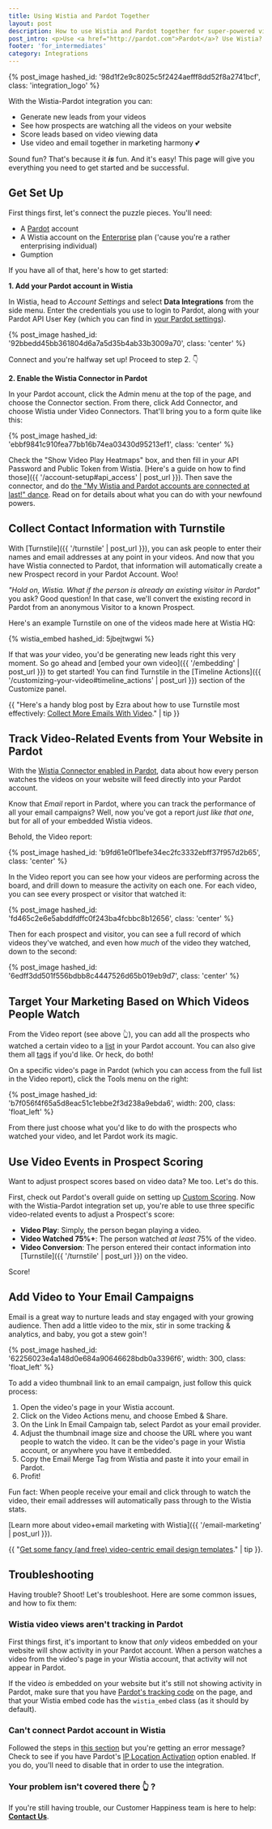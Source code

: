 ```yaml
---
title: Using Wistia and Pardot Together
layout: post
description: How to use Wistia and Pardot together for super-powered video marketing
post_intro: <p>Use <a href="http://pardot.com">Pardot</a>? Use Wistia? Want to meld them together to execute a video-driven marketing automation strategy the likes of which this world has never seen? You're in the right place, friend.</p>
footer: 'for_intermediates'
category: Integrations
---
```


{% post_image hashed_id: '98d1f2e9c8025c5f2424aefff8dd52f8a2741bcf', class: 'integration_logo' %}

With the Wistia-Pardot integration you can:

- Generate new leads from your videos
- See how prospects are watching all the videos on your website
- Score leads based on video viewing data
- Use video and email together in marketing harmony 💕

Sound fun? That's because it **_is_** fun. And it's easy! This page will give you everything you need to get started and be successful.

## Get Set Up

First things first, let's connect the puzzle pieces. You'll need:

- A [Pardot](http://pardot.com) account
- A Wistia account on the [Enterprise](http://wistia.com/pricing) plan ('cause you're a rather enterprising individual)
- Gumption

If you have all of that, here's how to get started:

**1. Add your Pardot account in Wistia**

In Wistia, head to *Account Settings* and select **Data Integrations** from the side menu. Enter the credentials you use to login to Pardot, along with your Pardot API User Key (which you can find in [your Pardot settings](https://pi.pardot.com/account)).

{% post_image hashed_id: '92bbedd45bb361804d6a7a5d35b4ab33b3009a70', class: 'center' %}

Connect and you're halfway set up! Proceed to step 2. 👇

**2. Enable the Wistia Connector in Pardot**

In your Pardot account, click the Admin menu at the top of the page, and choose the Connector section. From there, click Add Connector, and choose Wistia under Video Connectors. That'll bring you to a form quite like this:

{% post_image hashed_id: 'ebbf9841c910fea77bb16b74ea03430d95213ef1', class: 'center' %}

Check the "Show Video Play Heatmaps" box, and then fill in your API Password and Public Token from Wistia. [Here's a guide on how to find those]({{ '/account-setup#api_access' | post_url }}). Then save the connector, and do <a href="//fast.wistia.net/embed/iframe/0ojtk98of1?popover=true" class="wistia-popover[height=480,playerColor=78a8eb,width=640]">the "My Wistia and Pardot accounts are connected at last!" dance</a>. Read on for details about what you can do with your newfound powers.

## Collect Contact Information with Turnstile

With [Turnstile]({{ '/turnstile' | post_url }}), you can ask people to enter their names and email addresses at any point in your videos. And now that you have Wistia connected to Pardot, that information will automatically create a new Prospect record in your Pardot Account. Woo!

_"Hold on, Wistia. What if the person is already an existing visitor in Pardot"_ you ask? Good question! In that case, we'll convert the existing record in Pardot from an anonymous Visitor to a known Prospect.

Here's an example Turnstile on one of the videos made here at Wistia HQ:

{% wistia_embed hashed_id: 5jbejtwgwi %}

If that was _your_ video, you'd be generating new leads right this very moment. So go ahead and [embed your own video]({{ '/embedding' | post_url }}) to get started! You can find Turnstile in the [Timeline Actions]({{ '/customizing-your-video#timeline_actions' | post_url }}) section of the Customize panel.

{{ "Here's a handy blog post by Ezra about how to use Turnstile most effectively: <a href='http://wistia.com/blog/collect-more-emails-with-video'>Collect More Emails With Video</a>." | tip }}

## Track Video-Related Events from Your Website in Pardot

With the [Wistia Connector enabled in Pardot](#get_set_up), data about how every person watches the videos on your website will feed directly into your Pardot account.

Know that _Email_ report in Pardot, where you can track the performance of all your email campaigns? Well, now you've got a report _just like that one_, but for all of your embedded Wistia videos.

Behold, the Video report:

{% post_image hashed_id: 'b9fd61e0f1befe34ec2fc3332ebff37f957d2b65', class: 'center' %}

In the Video report you can see how your videos are performing across the board, and drill down to measure the activity on each one. For each video, you can see every prospect or visitor that watched it:

{% post_image hashed_id: 'fd465c2e6e5abddfdffc0f243ba4fcbbc8b12656', class: 'center' %}

Then for each prospect and visitor, you can see a full record of which videos they've watched, and even how _much_ of the video they watched, down to the second:

{% post_image hashed_id: '6edff3dd501f556bdbb8c4447526d65b019eb9d7', class: 'center' %}

## Target Your Marketing Based on Which Videos People Watch

From the Video report (see above 👆), you can add all the prospects who watched a certain video to a [list](http://www.pardot.com/faqs/videos/lists/) in your Pardot account. You can also give them all [tags](http://www.pardot.com/faqs/segmentation/tags/) if you'd like. Or heck, do both!

On a specific video's page in Pardot (which you can access from the full list in the Video report), click the Tools menu on the right:

{% post_image hashed_id: 'b7f056f4f65a5d8eac51c1ebbe2f3d238a9ebda6', width: 200, class: 'float_left' %}

From there just choose what you'd like to do with the prospects who watched your video, and let Pardot work its magic.

## Use Video Events in Prospect Scoring
Want to adjust prospect scores based on video data? Me too. Let's do this.

First, check out Pardot's overall guide on setting up [Custom Scoring](http://www.pardot.com/faqs/administration/custom-scoring-rules/). Now with the Wistia-Pardot integration set up, you're able to use three specific video-related events to adjust a Prospect's score:

- **Video Play**: Simply, the person began playing a video.
- **Video Watched 75%+**: The person watched _at least_ 75% of the video.
- **Video Conversion**: The person entered their contact information into [Turnstile]({{ '/turnstile' | post_url }}) on the video.

Score!

## Add Video to Your Email Campaigns

Email is a great way to nurture leads and stay engaged with your growing audience. Then add a little video to the mix, stir in some tracking & analytics, and baby, you got a stew goin'!

{% post_image hashed_id: '62256023e4a148d0e684a90646628bdb0a3396f6', width: 300, class: 'float_left' %}

To add a video thumbnail link to an email campaign, just follow this quick process:

1. Open the video's page in your Wistia account.
2. Click on the Video Actions menu, and choose Embed & Share.
3. On the Link In Email Campaign tab, select Pardot as your email provider.
4. Adjust the thumbnail image size and choose the URL where you want people to watch the video. It can be the video's page in your Wistia account, or anywhere you have it embedded.
5. Copy the Email Merge Tag from Wistia and paste it into your email in Pardot.
6. Profit!

Fun fact: When people receive your email and click through to watch the video, their email addresses will automatically pass through to the Wistia stats.

[Learn more about video+email marketing with Wistia]({{ '/email-marketing' | post_url }}).

{{ "<a href='http://wistia.com/library/using-video-in-email#templates'>Get some fancy (and free) video-centric email design templates</a>." | tip }}.

## Troubleshooting

Having trouble? Shoot! Let's troubleshoot. Here are some common issues, and how to fix them:

### Wistia video views aren't tracking in Pardot

First things first, it's important to know that _only_ videos embedded on your website will show activity in your Pardot account. When a person watches a video from the video's page in your Wistia account, that activity will not appear in Pardot.

If the video _is_ embedded on your website but it's still not showing activity in Pardot, make sure that you have [Pardot's tracking code](http://www.pardot.com/faqs/campaigns/tracking-code/) on the page, and that your Wistia embed code has the `wistia_embed` class (as it should by default).

### Can't connect Pardot account in Wistia

Followed the steps in [this section](#get_set_up) but you're getting an error message? Check to see if you have Pardot's [IP Location Activation](http://www.pardot.com/faqs/administration/ip-location-activation/) option enabled. If you do, you'll need to disable that in order to use the integration.

### Your problem isn't covered there 👆 ?

If you're still having trouble, our Customer Happiness team is here to help: **[Contact Us](http://wistia.com/support/contact)**.


<script charset="ISO-8859-1" src="//fast.wistia.com/assets/external/popover-v1.js"></script>
<script>
  wistiaJQuery(document).bind("wistia-popover", function(event, iframe) {
    iframe.wistiaApi.bind("end", function() {
      wistiaJQuery.fancybox.close();
    });
  });
</script>
